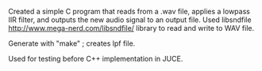 Created a simple C program that reads from a .wav file, applies a lowpass IIR filter, and outputs the new audio signal to an output file. Used libsndfile http://www.mega-nerd.com/libsndfile/ library to read and write to WAV file.

Generate with "make" ; creates lpf file.

Used for testing before C++ implementation in JUCE.
